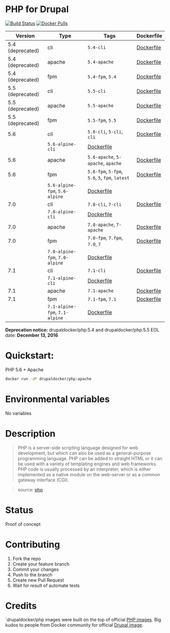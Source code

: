 PHP for Drupal
=====================
[![Build Status](https://travis-ci.org/drupal-docker/php.svg?branch=master)](https://travis-ci.org/drupal-docker/php)
[![Docker Pulls](https://img.shields.io/docker/pulls/drupaldocker/php.svg?maxAge=2592000)](https://hub.docker.com/r/drupaldocker/php)

Version | Type | Tags | Dockerfile
--- | --- | --- | ---
5.4 (deprecated) | cli | `5.4-cli` | [Dockerfile](https://github.com/drupal-docker/php/blob/master/5.4/Dockerfile)
5.4 (deprecated) | apache | `5.4-apache` | [Dockerfile](https://github.com/drupal-docker/php/blob/master/5.4/apache/Dockerfile)
5.4 (deprecated) | fpm | `5.4-fpm`, `5.4` | [Dockerfile](https://github.com/drupal-docker/php/blob/master/5.4/fpm/Dockerfile)
5.5 (deprecated) | cli | `5.5-cli` | [Dockerfile](https://github.com/drupal-docker/php/blob/master/5.5/Dockerfile)
5.5 (deprecated) | apache | `5.5-apache` | [Dockerfile](https://github.com/drupal-docker/php/blob/master/5.5/apache/Dockerfile)
5.5 (deprecated) | fpm | `5.5-fpm`, `5.5` | [Dockerfile](https://github.com/drupal-docker/php/blob/master/5.5/fpm/Dockerfile)
5.6 | cli | `5.6-cli`, `5-cli`, `cli` | [Dockerfile](https://github.com/drupal-docker/php/blob/master/5.6/Dockerfile)
 |  | `5.6-alpine-cli` | [Dockerfile](https://github.com/drupal-docker/php/blob/master/5.6-alpine/Dockerfile)
5.6 | apache | `5.6-apache`, `5-apache`, `apache` | [Dockerfile](https://github.com/drupal-docker/php/blob/master/5.6/apache/Dockerfile)
5.6 | fpm | `5.6-fpm`, `5-fpm`, `5.6`, `5`, `fpm`, `latest` | [Dockerfile](https://github.com/drupal-docker/php/blob/master/5.6/fpm/Dockerfile)
 |  | `5.6-alpine-fpm`, `5.6-alpine` | [Dockerfile](https://github.com/drupal-docker/php/blob/master/5.6-alpine/fpm/Dockerfile)
7.0 | cli | `7.0-cli`, `7-cli` | [Dockerfile](https://github.com/drupal-docker/php/blob/master/7.0/Dockerfile)
 |  | `7.0-alpine-cli` | [Dockerfile](https://github.com/drupal-docker/php/blob/master/7.0-alpine/Dockerfile)
7.0 | apache | `7.0-apache`, `7-apache` | [Dockerfile](https://github.com/drupal-docker/php/blob/master/7.0/apache/Dockerfile)
7.0 | fpm | `7.0-fpm`, `7.fpm`, `7.0`, `7` | [Dockerfile](https://github.com/drupal-docker/php/blob/master/7.0/fpm/Dockerfile)
 |  | `7.0-alpine-fpm`, `7.0-alpine` | [Dockerfile](https://github.com/drupal-docker/php/blob/master/7.0-alpine/fpm/Dockerfile)
7.1 | cli | `7.1-cli` | [Dockerfile](https://github.com/drupal-docker/php/blob/master/7.1/Dockerfile)
 |  | `7.1-alpine-cli` | [Dockerfile](https://github.com/drupal-docker/php/blob/master/7.1-alpine/Dockerfile)
7.1 | apache | `7.1-apache` | [Dockerfile](https://github.com/drupal-docker/php/blob/master/7.1/apache/Dockerfile)
7.1 | fpm | `7.1-fpm`, `7.1` | [Dockerfile](https://github.com/drupal-docker/php/blob/master/7.1/fpm/Dockerfile)
 |  | `7.1-alpine-fpm`, `7.1-alpine` | [Dockerfile](https://github.com/drupal-docker/php/blob/master/7.1-alpine/fpm/Dockerfile)

**Deprecation notice:** drupaldocker/php:5.4 and drupaldocker/php:5.5 EOL date: **December 13, 2016**

# Quickstart:

PHP 5.6 + Apache
```bash
docker run -dP drupaldocker/php:apache
```

# Environmental variables

No variables

# Description

> PHP is a server-side scripting language designed for web development, but which can also be used as a general-purpose programming language. PHP can be added to straight HTML or it can be used with a variety of templating engines and web frameworks. PHP code is usually processed by an interpreter, which is either implemented as a native module on the web-server or as a common gateway interface (CGI).

> source: [php](https://hub.docker.com/_/php/)

# Status

Proof of concept

# Contributing

1. Fork the repo
1. Create your feature branch
1. Commit your changes
1. Push to the branch
1. Create new Pull Request
1. Wait for result of automate tests

# Credits
`drupaldocker/php images were built on the top of official [PHP images](https://hub.docker.com/r/_/php/). Big kudos to people from Docker community for official [Drupal image](https://hub.docker.com/r/_/drupal/).
